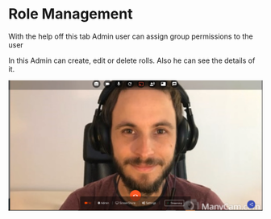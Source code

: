 # Role Management

With the help off this tab Admin user can assign group permissions to the user 

In this Admin can create, edit or delete rolls. Also he can see the details of it.

![](../../.gitbook/assets/image%20%28133%29.png)

